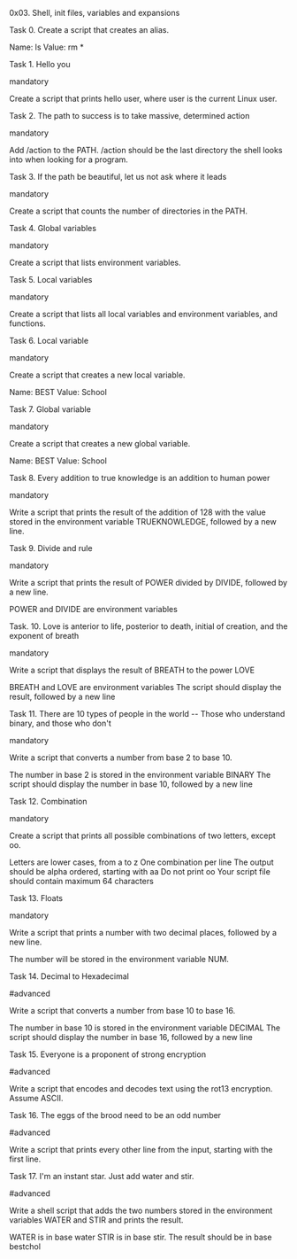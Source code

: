0x03. Shell, init files, variables and expansions

Task 0.
<o>
Create a script that creates an alias.

Name: ls
Value: rm * 




Task  1. 
Hello you

mandatory

Create a script that prints hello user, where user is the current Linux user.





Task 2. 
The path to success is to take massive, determined action

mandatory

Add /action to the PATH. /action should be the last directory the shell looks into when looking for a program.




Task 3. 
If the path be beautiful, let us not ask where it leads

mandatory

Create a script that counts the number of directories in the PATH.




Task 4. 
Global variables

mandatory

Create a script that lists environment variables.




Task  5.
 Local variables

mandatory

Create a script that lists all local variables and environment variables, and functions.




Task 6.
 Local variable

mandatory

Create a script that creates a new local variable.

Name: BEST
Value: School




Task 7. 
Global variable

mandatory

Create a script that creates a new global variable.

Name: BEST
Value: School





Task 8. 
Every addition to true knowledge is an addition to human power

mandatory

Write a script that prints the result of the addition of 128 with the value stored in the environment variable TRUEKNOWLEDGE, followed by a new line.





Task 9. 
Divide and rule

mandatory

Write a script that prints the result of POWER divided by DIVIDE, followed by a new line.

POWER and DIVIDE are environment variables





Task. 10. 
Love is anterior to life, posterior to death, initial of creation, and the exponent of breath

mandatory

Write a script that displays the result of BREATH to the power LOVE

BREATH and LOVE are environment variables
The script should display the result, followed by a new line





Task 11. 
There are 10 types of people in the world -- Those who understand binary, and those who don't

mandatory

Write a script that converts a number from base 2 to base 10.

The number in base 2 is stored in the environment variable BINARY
The script should display the number in base 10, followed by a new line






Task 12. 
Combination

mandatory

Create a script that prints all possible combinations of two letters, except oo.

Letters are lower cases, from a to z
One combination per line
The output should be alpha ordered, starting with aa
Do not print oo
Your script file should contain maximum 64 characters




Task 13. 
Floats

mandatory

Write a script that prints a number with two decimal places, followed by a new line.

The number will be stored in the environment variable NUM.





Task 14. 
Decimal to Hexadecimal

#advanced

Write a script that converts a number from base 10 to base 16.

The number in base 10 is stored in the environment variable DECIMAL
The script should display the number in base 16, followed by a new line





Task 15. 
Everyone is a proponent of strong encryption

#advanced

Write a script that encodes and decodes text using the rot13 encryption. Assume ASCII.





Task  16. 
The eggs of the brood need to be an odd number

#advanced

Write a script that prints every other line from the input, starting with the first line.





Task 17. 
I'm an instant star. Just add water and stir.

#advanced

Write a shell script that adds the two numbers stored in the environment variables WATER and STIR and prints the result.

WATER is in base water
STIR is in base stir.
The result should be in base bestchol

